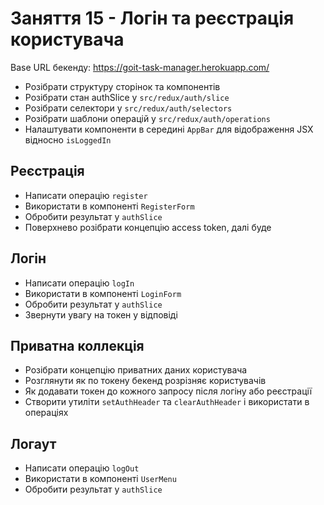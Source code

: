 # Заняття 15 - Логін та реєстрація користувача

Base URL бекенду: https://goit-task-manager.herokuapp.com/

- Розібрати структуру сторінок та компонентів
- Розібрати стан authSlice у `src/redux/auth/slice`
- Розібрати селектори у `src/redux/auth/selectors`
- Розібрати шаблони операцій у `src/redux/auth/operations`
- Налаштувати компоненти в середині `AppBar` для відображення JSX відносно `isLoggedIn`

## Реєстрація

- Написати операцію `register`
- Використати в компоненті `RegisterForm`
- Обробити результат у `authSlice`
- Поверхнево розібрати концепцію access token, далі буде

## Логін

- Написати операцію `logIn`
- Використати в компоненті `LoginForm`
- Обробити результат у `authSlice`
- Звернути увагу на токен у відповіді

## Приватна коллекція

- Розібрати концепцію приватних даних користувача
- Розглянути як по токену бекенд розрізняє користувачів
- Як додавати токен до кожного запросу після логіну або реєстрації
- Створити утиліти `setAuthHeader` та `clearAuthHeader` і використати в операціях

## Логаут

- Написати операцію `logOut`
- Використати в компоненті `UserMenu`
- Обробити результат у `authSlice`
